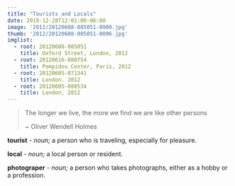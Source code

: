 ```yaml
---
title: "Tourists and Locals"
date: 2019-12-28T12:01:00-06:00
image: '2012/20120608-085051-0900.jpg'
thumb: '2012/20120608-085051-0096.jpg'
imglist:
  - root: 20120608-085051
    title: Oxford Street, London, 2012
  - root: 20120616-080754
    title: Pompidou Center, Paris, 2012
  - root: 20120605-071341
    title: London. 2012
  - root: 20120605-080534
    title: London, 2012
---
```


> The longer we live, the more we find we are like other persons
>
> ~ Oliver Wendell Holmes

**tourist** - _noun;_ a person who is traveling, especially for pleasure.

**local** - _noun;_ a local person or resident.

**photograper** - _noun;_ a person who takes photographs, either as a hobby or a profession.
